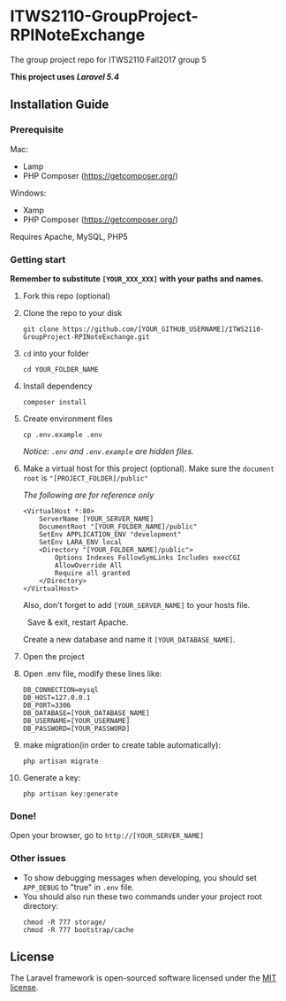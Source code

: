 # ITWS2110-GroupProject-RPINoteExchange
The group project repo for ITWS2110 Fall2017 group 5


**This project uses _Laravel 5.4_**
## Installation Guide
### Prerequisite

Mac:
- Lamp
- PHP Composer (https://getcomposer.org/)

Windows:
- Xamp
- PHP Composer (https://getcomposer.org/)

Requires Apache, MySQL, PHP5

### Getting start

**Remember to substitute `[YOUR_XXX_XXX]` with your paths and names.**

1. Fork this repo (optional)

2. Clone the repo to your disk
    ```
    git clone https://github.com/[YOUR_GITHUB_USERNAME]/ITWS2110-GroupProject-RPINoteExchange.git
    ```

3. ```cd``` into your folder
    ```
    cd YOUR_FOLDER_NAME
    ```

4. Install dependency
    ```
    composer install
    ```

5. Create environment files
    ```
    cp .env.example .env
    ```

    _Notice: `.env` and `.env.example` are hidden files._
    
6. Make a virtual host for this project (optional). Make sure the `document root` is `"[PROJECT_FOLDER]/public"`

   *The following are for reference only*
    ```
    <VirtualHost *:80>
        ServerName [YOUR_SERVER_NAME]
        DocumentRoot "[YOUR_FOLDER_NAME]/public"
        SetEnv APPLICATION_ENV "development"
        SetEnv LARA_ENV local
        <Directory "[YOUR_FOLDER_NAME]/public">
            Options Indexes FollowSymLinks Includes execCGI
            AllowOverride All
            Require all granted
        </Directory>
    </VirtualHost>
    ```
    
        Also, don't forget to add `[YOUR_SERVER_NAME]` to your hosts file.
    
         Save & exit, restart Apache.
    
        Create a new database and name it `[YOUR_DATABASE_NAME]`.
    
7. Open the project

8. Open .env file, modify these lines like:
    ```
    DB_CONNECTION=mysql
    DB_HOST=127.0.0.1
    DB_PORT=3306
    DB_DATABASE=[YOUR_DATABASE_NAME]
    DB_USERNAME=[YOUR_USERNAME]
    DB_PASSWORD=[YOUR_PASSWORD]
    ```

9. make migration(in order to create table automatically):
    ```
    php artisan migrate
    ```

10. Generate a key:
    ```
    php artisan key:generate
    ```
    
### Done!
    
Open your browser, go to `http://[YOUR_SERVER_NAME]`

### Other issues

* To show debugging messages when developing, you should set `APP_DEBUG` to "true" in `.env` file.
* You should also run these two commands under your project root directory:
    ```
    chmod -R 777 storage/
    chmod -R 777 bootstrap/cache
    ```

## License

The Laravel framework is open-sourced software licensed under the [MIT license](LICENSE).
